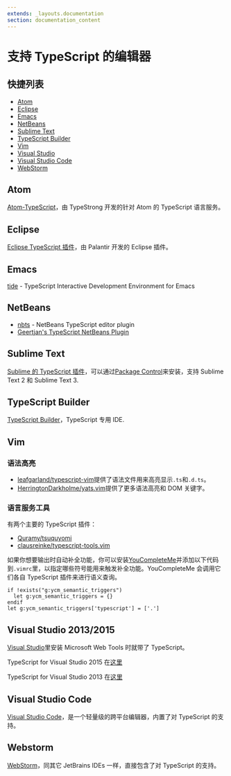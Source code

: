 ```yaml
---
extends: _layouts.documentation
section: documentation_content
---
```


# 支持 TypeScript 的编辑器

## 快捷列表

- [Atom](typescript-editor-support.md#atom)
- [Eclipse](typescript-editor-support.md#eclipse)
- [Emacs](typescript-editor-support.md#emacs)
- [NetBeans](typescript-editor-support.md#netbeans)
- [Sublime Text](typescript-editor-support.md#sublime-text)
- [TypeScript Builder](typescript-editor-support.md#typescript-builder)
- [Vim](typescript-editor-support.md#vim)
- [Visual Studio](typescript-editor-support.md#visual-studio-20132015)
- [Visual Studio Code](typescript-editor-support.md#visual-studio-code)
- [WebStorm](typescript-editor-support.md#webstorm)

## Atom

[Atom-TypeScript](https://atom.io/packages/atom-typescript)，由 TypeStrong 开发的针对 Atom 的 TypeScript 语言服务。

## Eclipse

[Eclipse TypeScript 插件](https://github.com/palantir/eclipse-typescript)，由 Palantir 开发的 Eclipse 插件。

## Emacs

[tide](https://github.com/ananthakumaran/tide) - TypeScript Interactive Development Environment for Emacs

## NetBeans

- [nbts](https://github.com/Everlaw/nbts) - NetBeans TypeScript editor plugin
- [Geertjan's TypeScript NetBeans Plugin](https://github.com/GeertjanWielenga/TypeScript)

## Sublime Text

[Sublime 的 TypeScript 插件](https://github.com/Microsoft/TypeScript-Sublime-Plugin)，可以通过[Package Control](https://packagecontrol.io/)来安装，支持 Sublime Text 2 和 Sublime Text 3.

## TypeScript Builder

[TypeScript Builder](http://www.typescriptbuilder.com/)，TypeScript 专用 IDE.

## Vim

### 语法高亮

- [leafgarland/typescript-vim](https://github.com/leafgarland/typescript-vim)提供了语法文件用来高亮显示`.ts`和`.d.ts`。
- [HerringtonDarkholme/yats.vim](https://github.com/HerringtonDarkholme/yats.vim)提供了更多语法高亮和 DOM 关键字。

### 语言服务工具

有两个主要的 TypeScript 插件：

- [Quramy/tsuquyomi](https://github.com/Quramy/tsuquyomi)
- [clausreinke/typescript-tools.vim](https://github.com/clausreinke/typescript-tools.vim)

如果你想要输出时自动补全功能，你可以安装[YouCompleteMe](https://github.com/Valloric/YouCompleteMe)并添加以下代码到`.vimrc`里，以指定哪些符号能用来触发补全功能。YouCompleteMe 会调用它们各自 TypeScript 插件来进行语义查询。

```text
if !exists("g:ycm_semantic_triggers")
  let g:ycm_semantic_triggers = {}
endif
let g:ycm_semantic_triggers['typescript'] = ['.']
```

## Visual Studio 2013/2015

[Visual Studio](https://www.visualstudio.com/)里安装 Microsoft Web Tools 时就带了 TypeScript。

TypeScript for Visual Studio 2015 在[这里](http://www.microsoft.com/en-us/download/details.aspx?id=48593)

TypeScript for Visual Studio 2013 在[这里](https://www.microsoft.com/en-us/download/details.aspx?id=48739)

## Visual Studio Code

[Visual Studio Code](https://code.visualstudio.com/)，是一个轻量级的跨平台编辑器，内置了对 TypeScript 的支持。

## Webstorm

[WebStorm](https://www.jetbrains.com/webstorm/)，同其它 JetBrains IDEs 一样，直接包含了对 TypeScript 的支持。
